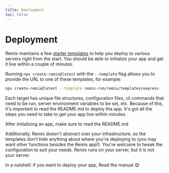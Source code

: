 ```yaml
---
title: Deployment
toc: false
---
```


# Deployment

Remix maintains a few [starter templates][starter-templates] to help you deploy to various servers right from the start. You should be able to initialize your app and get it live within a couple of minutes.

Running `npx create-remix@latest` with the `--template` flag allows you to provide the URL to one of these templates, for example:

```sh
npx create-remix@latest --template remix-run/remix/templates/express
```

Each target has unique file structures, configuration files, cli commands that need to be run, server environment variables to be set, etc. Because of this, it's important to read the README.md to deploy the app. It's got all the steps you need to take to get your app live within minutes.

<docs-info>After initializing an app, make sure to read the README.md</docs-info>

Additionally, Remix doesn't abstract over your infrastructure, so the templates don't hide anything about where you're deploying to (you may want other functions besides the Remix app!). You're welcome to tweak the configuration to suit your needs. Remix runs on your server, but it is not your server.

In a nutshell: if you want to deploy your app, Read the manual 😋

[starter-templates]: https://github.com/remix-run/remix/tree/main/templates
